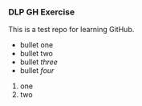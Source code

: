 ### DLP GH Exercise

This is a test repo for learning GitHub.

* bullet one
* bullet two
* bullet _three_
* bullet _four_

1. one
2. two

